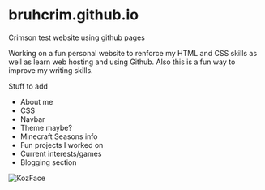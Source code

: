 # bruhcrim.github.io
Crimson test website using github pages

Working on a fun personal website to renforce my HTML and CSS skills as well as learn web hosting and using Github.
Also this is a fun way to improve my writing skills.

Stuff to add
- About me
- CSS
- Navbar
- Theme maybe?
- Minecraft Seasons info
- Fun projects I worked on
- Current interests/games
- Blogging section

![KozFace](https://user-images.githubusercontent.com/122399607/234428225-6d2fc4f2-8ec8-4496-a779-b2e0ee7d9aa3.PNG)
